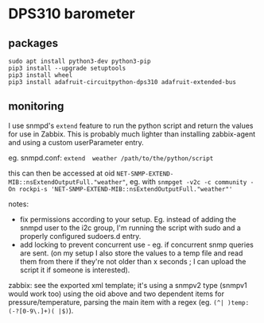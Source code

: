# DPS310 barometer

## packages

~~~
sudo apt install python3-dev python3-pip
pip3 install --upgrade setuptools
pip3 install wheel
pip3 install adafruit-circuitpython-dps310 adafruit-extended-bus
~~~

## monitoring

I use snmpd's `extend` feature to run the python script and return the values for use in Zabbix. This is probably much lighter than installing zabbix-agent and using a custom userParameter entry.

eg. snmpd.conf: `extend  weather /path/to/the/python/script`

this can then be accessed at oid `NET-SNMP-EXTEND-MIB::nsExtendOutputFull."weather"`, eg. with `snmpget -v2c -c community -On rockpi-s 'NET-SNMP-EXTEND-MIB::nsExtendOutputFull."weather"'`

notes:

- fix permissions according to your setup. Eg. instead of adding the snmpd user to the i2c group, I'm running the script with sudo and a properly configured sudoers.d entry.
- add locking to prevent concurrent use - eg. if concurrent snmp queries are sent. (on my setup I also store the values to a temp file and read them from there if they're not older than x seconds ; I can upload the script it if someone is interested).

zabbix: see the exported xml template; it's using a snmpv2 type (snmpv1 would work too) using the oid above and two dependent items for pressure/temperature, parsing the main item with a regex (eg.  `(^| )temp:(-?[0-9\.]+)( |$)`).

